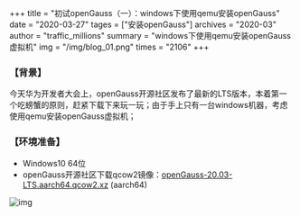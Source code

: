 +++
title = "初试openGauss（一）：windows下使用qemu安装openGauss"
date = "2020-03-27"
tages = ["安装openGauss"]
archives = "2020-03"
author = "traffic_millions"
summary = "windows下使用qemu安装openGauss虚拟机"
img = "/img/blog_01.png"
times = "2106"
+++

### 【背景】
今天华为开发者大会上，openGauss开源社区发布了最新的LTS版本，本着第一个吃螃蟹的原则，赶紧下载下来玩一玩；由于手上只有一台windows机器，考虑使用qemu安装openGauss虚拟机；

### 【环境准备】
- Windows10 64位
- openGauss开源社区下载qcow2镜像：[openGauss-20.03-LTS.aarch64.qcow2.xz](http://repo.openGauss.org/openGauss-20.03-LTS/virtual_machine_img/aarch64/openGauss-20.03-LTS.aarch64.qcow2.xz) (aarch64)


![img](../2020-03-27-qemu-media/download_qcow2.png "download_qcow2.png")
